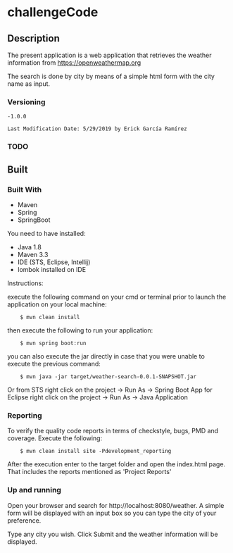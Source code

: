 # challengeCode

## Description
The present application is a web application that retrieves the weather information from https://openweathermap.org

The search is done by city by means of a simple html form with the city name as input.

### Versioning
	-1.0.0
	
	Last Modification Date: 5/29/2019 by Erick García Ramírez
	
### TODO


## Built

### Built With
* Maven 
* Spring
* SpringBoot

You need to have installed:

 - Java 1.8
 - Maven 3.3
 - IDE (STS, Eclipse, Intellij) 
 - lombok installed on IDE
 
 
 Instructions:
 
 execute the following command on your cmd or terminal prior to launch the application on your local machine:
 
  
  
```console
	$ mvn clean install
```

then execute the following to run your application:

```console
	$ mvn spring boot:run
```

you can also execute the jar directly in case that you were unable to execute the previous command:

```console
	$ mvn java -jar target/weather-search-0.0.1-SNAPSHOT.jar
```

Or from STS right click on the project -> Run As -> Spring Boot App
for Eclipse right click on the project -> Run As -> Java Application

### Reporting

To verify the quality code reports in terms of checkstyle, bugs, PMD and coverage. Execute the following:

```console
	$ mvn clean install site -Pdevelopment_reporting
```

After the execution enter to the target folder and open the index.html page. That includes the reports mentioned as 'Project Reports'

### Up and running

Open your browser and search for http://localhost:8080/weather. A simple form will be displayed with an input box so you can type the city of your preference.

Type any city you wish. Click Submit and the weather information will be displayed.




